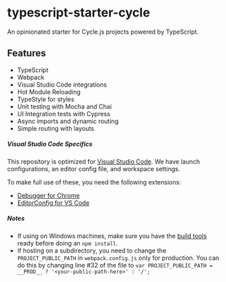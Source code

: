 # typescript-starter-cycle
An opinionated starter for Cycle.js projects powered by TypeScript.

## Features
* TypeScript
* Webpack
* Visual Studio Code integrations
* Hot Module Reloading
* TypeStyle for styles
* Unit testing with Mocha and Chai
* UI Integration tests with Cypress
* Async imports and dynamic routing
* Simple routing with layouts

##### Visual Studio Code Specifics
This repository is optimized for [Visual Studio Code](https://code.visualstudio.com/).
We have launch configurations, an editor config file, and workspace settings.

To make full use of these, you need the following extensions:
* [Debugger for Chrome](https://marketplace.visualstudio.com/items?itemName=msjsdiag.debugger-for-chrome)
* [EditorConfig for VS Code](https://marketplace.visualstudio.com/items?itemName=EditorConfig.EditorConfig)

##### Notes
* If using on Windows machines, make sure you have the [build tools](https://github.com/felixrieseberg/windows-build-tools) ready before doing an `npm install`.
* If hosting on a subdirectory, you need to change the `PROJECT_PUBLIC_PATH` in `webpack.config.js` only for production. You can do this by changing line #32 of the file to `var PROJECT_PUBLIC_PATH = __PROD__ ? '<your-public-path-here>' : '/';`
